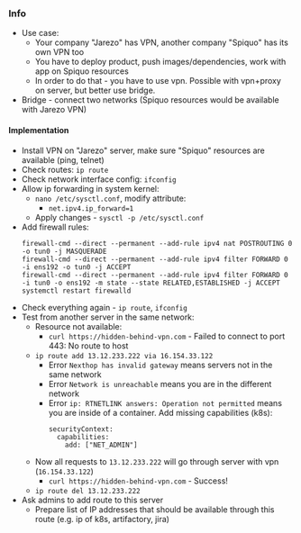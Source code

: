 ### Info
* Use case:
    * Your company "Jarezo" has VPN, another company "Spiquo" has its own VPN too
    * You have to deploy product, push images/dependencies, work with app on Spiquo resources
    * In order to do that - you have to use vpn. Possible with vpn+proxy on server, but better use bridge.
* Bridge - connect two networks (Spiquo resources would be available with Jarezo VPN)

#### Implementation
* Install VPN on "Jarezo" server, make sure "Spiquo" resources are available (ping, telnet)
* Check routes: `ip route`
* Check network interface config: `ifconfig`
* Allow ip forwarding in system kernel:
    * `nano /etc/sysctl.conf`, modify attribute:
        * `net.ipv4.ip_forward=1`
    * Apply changes - `sysctl -p /etc/sysctl.conf`
* Add firewall rules:
    ```
    firewall-cmd --direct --permanent --add-rule ipv4 nat POSTROUTING 0 -o tun0 -j MASQUERADE
    firewall-cmd --direct --permanent --add-rule ipv4 filter FORWARD 0 -i ens192 -o tun0 -j ACCEPT
    firewall-cmd --direct --permanent --add-rule ipv4 filter FORWARD 0 -i tun0 -o ens192 -m state --state RELATED,ESTABLISHED -j ACCEPT
    systemctl restart firewalld
    ```
* Check everything again - `ip route`, `ifconfig`
* Test from another server in the same network:
    * Resource not available:
        * `curl https://hidden-behind-vpn.com` - Failed to connect to port 443: No route to host
    * `ip route add 13.12.233.222 via 16.154.33.122`
        * Error `Nexthop has invalid gateway` means servers not in the same network
        * Error `Network is unreachable` means you are in the different network
        * Error `ip: RTNETLINK answers: Operation not permitted` means you are inside of a container. Add missing capabilities (k8s):
            ```
            securityContext:
              capabilities:
                add: ["NET_ADMIN"]
            ```
    * Now all requests to `13.12.233.222` will go through server with vpn (`16.154.33.122`)
        * `curl https://hidden-behind-vpn.com` - Success!
    * `ip route del 13.12.233.222`
* Ask admins to add route to this server
    * Prepare list of IP addresses that should be available through this route (e.g. ip of k8s, artifactory, jira)
